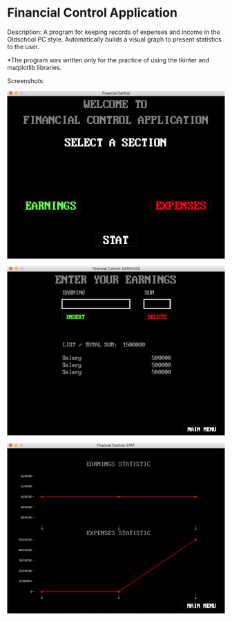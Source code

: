 # Financial Control Application
Description: A program for keeping records of expenses and income in the Oldschool PC style. Automatically builds a visual graph to present statistics to the user.

*The program was written only for the practice of using the tkinter and matplotlib libraries.

Screenshots:

<p align="center">
  <img src="screenshots/Screen%20Shot%202021-09-09%20at%2021.22.21.png"/>
</p>

<p align="center">
  <img src="screenshots/Screen%20Shot%202021-09-09%20at%2021.23.21.png"/>
</p>

<p align="center">
  <img src="screenshots/Screen%20Shot%202021-09-09%20at%2021.23.44.png"/>
</p>

